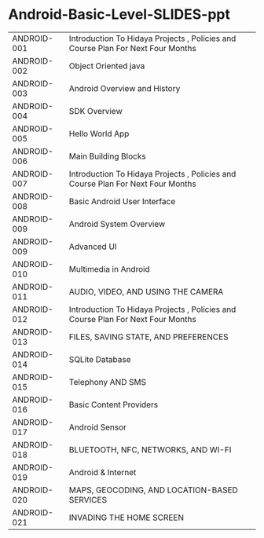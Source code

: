 # Android-Basic-Level-SLIDES-ppt
<Table>
  <TR>
    <TD>ANDROID-001</TD>
    <TD>Introduction To Hidaya Projects , Policies and Course Plan For Next Four Months</TD>
  </TR>
  <TR>
    <TD>ANDROID-002</TD>
    <TD>Object Oriented java</TD>
  </TR>
  <TR>
    <TD>ANDROID-003</TD>
    <TD>Android Overview and History</TD>
  </TR>
  <TR>
    <TD>ANDROID-004</TD>
    <TD>SDK Overview</TD>
  </TR>
  <TR>
    <TD>ANDROID-005</TD>
    <TD>Hello World App</TD>
  </TR>
  <TR>
    <TD>ANDROID-006</TD>
    <TD>Main Building Blocks</TD>
  </TR>
  <TR>
    <TD>ANDROID-007</TD>
    <TD>Introduction To Hidaya Projects , Policies and Course Plan For Next Four Months</TD>
  </TR>
  <TR>
    <TD>ANDROID-008</TD>
    <TD>Basic Android User Interface</TD>
  </TR>
  <TR>
    <TD>ANDROID-009</TD>
    <TD>Android System Overview</TD>
  </TR>
  <TR>
    <TD>ANDROID-009</TD>
    <TD>Advanced UI</TD>
  </TR>
  <TR>
    <TD>ANDROID-010</TD>
    <TD>Multimedia in Android</TD>
  </TR>
  <TR>
    <TD>ANDROID-011</TD>
    <TD>AUDIO, VIDEO, AND USING THE CAMERA</TD>
  </TR>
  <TR>
    <TD>ANDROID-012</TD>
    <TD>Introduction To Hidaya Projects , Policies and Course Plan For Next Four Months</TD>
  </TR>
  <TR>
    <TD>ANDROID-013</TD>
    <TD>FILES, SAVING STATE, AND PREFERENCES</TD>
  </TR>
  <TR>
    <TD>ANDROID-014</TD>
    <TD>SQLite Database</TD>
  </TR>
  <TR>
    <TD>ANDROID-015</TD>
    <TD>Telephony AND SMS</TD>
  </TR>
  <TR>
    <TD>ANDROID-016</TD>
    <TD>Basic Content Providers</TD>
  </TR>
  <TR>
    <TD>ANDROID-017</TD>
    <TD>Android Sensor</TD>
  </TR>
  <TR>
    <TD>ANDROID-018</TD>
    <TD>BLUETOOTH, NFC, NETWORKS, AND WI-FI</TD>
  </TR>
  <TR>
    <TD>ANDROID-019</TD>
    <TD>Android & Internet</TD>
  </TR>
  <TR>
    <TD>ANDROID-020</TD>
    <TD>MAPS, GEOCODING, AND LOCATION-BASED SERVICES</TD>
  </TR>
   <TR>
    <TD>ANDROID-021</TD>
    <TD>INVADING THE HOME SCREEN</TD>
  </TR>
  </TR>
  
</table>
